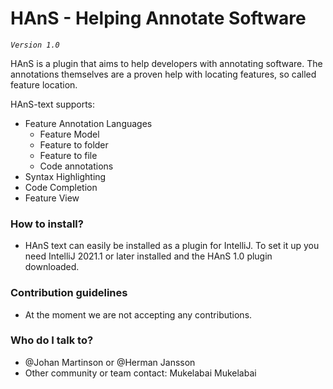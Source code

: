 # HAnS - Helping Annotate Software #
*`Version 1.0`*

HAnS is a plugin that aims to help developers with annotating software. The annotations themselves are a proven help with
locating features, so called feature location.

HAnS-text supports:
* Feature Annotation Languages
    * Feature Model
    * Feature to folder
    * Feature to file
    * Code annotations
* Syntax Highlighting
* Code Completion
* Feature View

### How to install? ###

* HAnS text can easily be installed as a plugin for IntelliJ. To set it up you need IntelliJ
  2021.1 or later installed and the HAnS 1.0 plugin downloaded.


### Contribution guidelines ###

* At the moment we are not accepting any contributions.

### Who do I talk to? ###

* @Johan Martinson or @Herman Jansson
* Other community or team contact: Mukelabai Mukelabai 